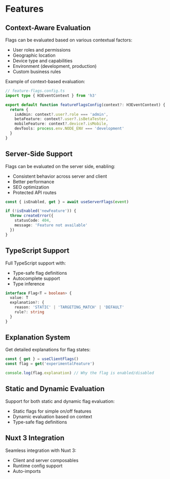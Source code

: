 # Features

## Context-Aware Evaluation

Flags can be evaluated based on various contextual factors:

- User roles and permissions
- Geographic location
- Device type and capabilities
- Environment (development, production)
- Custom business rules

Example of context-based evaluation:

```ts
// feature-flags.config.ts
import type { H3EventContext } from 'h3'

export default function featureFlagsConfig(context?: H3EventContext) {
  return {
    isAdmin: context?.user?.role === 'admin',
    betaFeature: context?.user?.isBetaTester,
    mobileFeature: context?.device?.isMobile,
    devTools: process.env.NODE_ENV === 'development'
  }
}
```

## Server-Side Support

Flags can be evaluated on the server side, enabling:

- Consistent behavior across server and client
- Better performance
- SEO optimization
- Protected API routes

```ts
const { isEnabled, get } = await useServerFlags(event)

if (!isEnabled('newFeature')) {
  throw createError({
    statusCode: 404,
    message: 'Feature not available'
  })
}
```

## TypeScript Support

Full TypeScript support with:

- Type-safe flag definitions
- Autocomplete support
- Type inference

```ts
interface Flag<T = boolean> {
  value: T
  explanation?: {
    reason: 'STATIC' | 'TARGETING_MATCH' | 'DEFAULT'
    rule?: string
  }
}
```

## Explanation System

Get detailed explanations for flag states:

```ts
const { get } = useClientFlags()
const flag = get('experimentalFeature')

console.log(flag.explanation) // Why the flag is enabled/disabled
```

## Static and Dynamic Evaluation

Support for both static and dynamic flag evaluation:

- Static flags for simple on/off features
- Dynamic evaluation based on context
- Type-safe flag definitions

## Nuxt 3 Integration

Seamless integration with Nuxt 3:

- Client and server composables
- Runtime config support
- Auto-imports